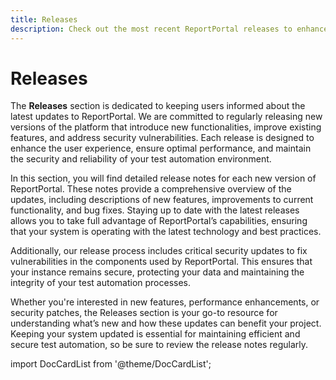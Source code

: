 ```yaml
---
title: Releases
description: Check out the most recent ReportPortal releases to enhance your test automation dashboard and QA metrics analysis.
---
```


# Releases

The **Releases** section is dedicated to keeping users informed about the latest updates to ReportPortal. We are committed to regularly releasing new versions of the platform that introduce new functionalities, improve existing features, and address security vulnerabilities. Each release is designed to enhance the user experience, ensure optimal performance, and maintain the security and reliability of your test automation environment.

In this section, you will find detailed release notes for each new version of ReportPortal. These notes provide a comprehensive overview of the updates, including descriptions of new features, improvements to current functionality, and bug fixes. Staying up to date with the latest releases allows you to take full advantage of ReportPortal’s capabilities, ensuring that your system is operating with the latest technology and best practices.

Additionally, our release process includes critical security updates to fix vulnerabilities in the components used by ReportPortal. This ensures that your instance remains secure, protecting your data and maintaining the integrity of your test automation processes.

Whether you're interested in new features, performance enhancements, or security patches, the Releases section is your go-to resource for understanding what’s new and how these updates can benefit your project. Keeping your system updated is essential for maintaining efficient and secure test automation, so be sure to review the release notes regularly.

import DocCardList from '@theme/DocCardList';

<DocCardList />
